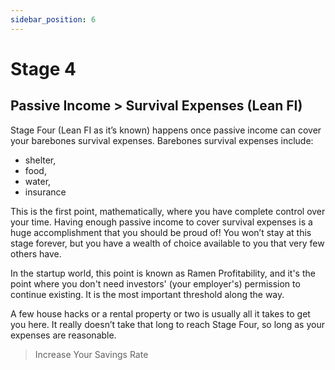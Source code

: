 ```yaml
---
sidebar_position: 6
---
```


# Stage 4

## Passive Income > Survival Expenses (Lean FI)

Stage Four (Lean FI as it’s known) happens once passive income can cover your barebones survival expenses. Barebones survival expenses include:
- shelter, 
- food, 
- water, 
- insurance 

This is the first point, mathematically, where you have complete control over your time. Having enough passive income to cover survival expenses is a huge accomplishment that you should be proud of! You won’t stay at this stage forever, but you have a wealth of choice available to you that very few others have. 

In the startup world, this point is known as Ramen Profitability, and it's the point where you don't need investors' (your employer's) permission to continue existing. It is the most important threshold along the way.

A few house hacks or a rental property or two is usually all it takes to get you here. It really doesn’t take that long to reach Stage Four, so long as your expenses are reasonable.

>Increase Your Savings Rate